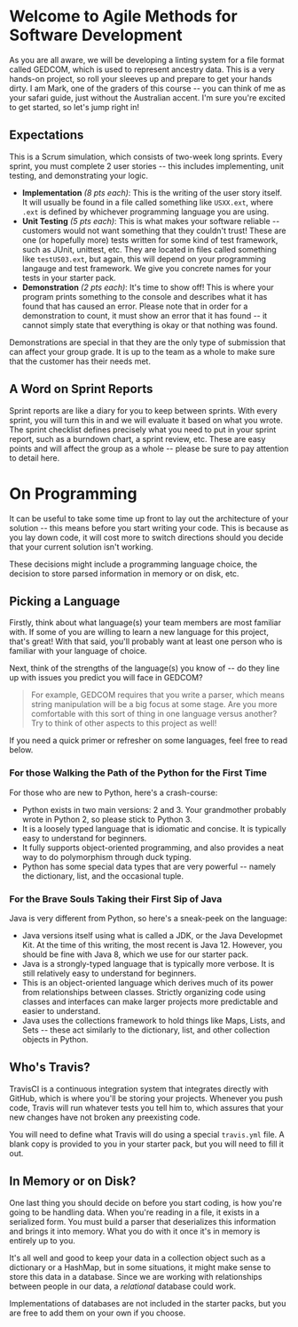 # Welcome to Agile Methods for Software Development

As you are all aware, we will be developing a linting system for a file format called GEDCOM, which is used to represent ancestry data.  This is a very hands-on project, so roll your sleeves up and prepare to get your hands dirty.  I am Mark, one of the graders of this course -- you can think of me as your safari guide, just without the Australian accent.  I'm sure you're excited to get started, so let's jump right in!

## Expectations
This is a Scrum simulation, which consists of two-week long sprints.  Every sprint, you must complete 2 user stories -- this includes implementing, unit testing, and demonstrating your logic.
- __Implementation__ _(8 pts each)_: This is the writing of the user story itself.  It will usually be found in a file called something like `USXX.ext`, where `.ext` is defined by whichever programming language you are using.
- __Unit Testing__ _(5 pts each)_: This is what makes your software reliable -- customers would not want something that they couldn't trust!  These are one (or hopefully more) tests written for some kind of test framework, such as JUnit, unittest, etc.  They are located in files called something like `testUS03.ext`, but again, this will depend on your programming langauge and test framework.  We give you concrete names for your tests in your starter pack.
- __Demonstration__ _(2 pts each)_: It's time to show off!  This is where your program prints something to the console and describes what it has found that has caused an error.  Please note that in order for a demonstration to count, it must show an error that it has found -- it cannot simply state that everything is okay or that nothing was found.

Demonstrations are special in that they are the only type of submission that can affect your group grade.  It is up to the team as a whole to make sure that the customer has their needs met.

## A Word on Sprint Reports
Sprint reports are like a diary for you to keep between sprints.  With every sprint, you will turn this in and we will evaluate it based on what you wrote.  The sprint checklist defines precisely what you need to put in your sprint report, such as a burndown chart, a sprint review, etc.  These are easy points and will affect the group as a whole -- please be sure to pay attention to detail here.

# On Programming
It can be useful to take some time up front to lay out the architecture of your solution -- this means before you start writing your code.  This is because as you lay down code, it will cost more to switch directions should you decide that your current solution isn't working.

These decisions might include a programming language choice, the decision to store parsed information in memory or on disk, etc.

## Picking a Language
Firstly, think about what language(s) your team members are most familiar with.  If some of you are willing to learn a new language for this project, that's great!  With that said, you'll probably want at least one person who is familiar with your language of choice.

Next, think of the strengths of the language(s) you know of -- do they line up with issues you predict you will face in GEDCOM?  

> For example, GEDCOM requires that you write a parser, which means string manipulation will be a big focus at some stage.  Are you more comfortable with this sort of thing in one language versus another?  Try to think of other aspects to this project as well!

If you need a quick primer or refresher on some languages, feel free to read below.

### For those Walking the Path of the Python for the First Time
For those who are new to Python, here's a crash-course:
- Python exists in two main versions: 2 and 3.  Your grandmother probably wrote in Python 2, so please stick to Python 3.
- It is a loosely typed language that is idiomatic and concise.  It is typically easy to understand for beginners.
- It fully supports object-oriented programming, and also provides a neat way to do polymorphism through duck typing.
- Python has some special data types that are very powerful -- namely the dictionary, list, and the occasional tuple.

### For the Brave Souls Taking their First Sip of Java
Java is very different from Python, so here's a sneak-peek on the language:
- Java versions itself using what is called a JDK, or the Java Developmet Kit.  At the time of this writing, the most recent is Java 12.  However, you should be fine with Java 8, which we use for our starter pack.
- Java is a strongly-typed language that is typically more verbose.  It is still relatively easy to understand for beginners.
- This is an object-oriented language which derives much of its power from relationships between classes.  Strictly organizing code using classes and interfaces can make larger projects more predictable and easier to understand.
- Java uses the collections framework to hold things like Maps, Lists, and Sets -- these act similarly to the dictionary, list, and other collection objects in Python.

## Who's Travis?
TravisCI is a continuous integration system that integrates directly with GitHub, which is where you'll be storing your projects.  Whenever you push code, Travis will run whatever tests you tell him to, which assures that your new changes have not broken any preexisting code.

You will need to define what Travis will do using a special `travis.yml` file.  A blank copy is provided to you in your starter pack, but you will need to fill it out.

## In Memory or on Disk?
One last thing you should decide on before you start coding, is how you're going to be handling data.  When you're reading in a file, it exists in a serialized form.  You must build a parser that deserializes this information and brings it into memory.  What you do with it once it's in memory is entirely up to you.  

It's all well and good to keep your data in a collection object such as a dictionary or a HashMap, but in some situations, it might make sense to store this data in a database.  Since we are working with relationships between people in our data, a _relational_ database could work.

Implementations of databases are not included in the starter packs, but you are free to add them on your own if you choose.
